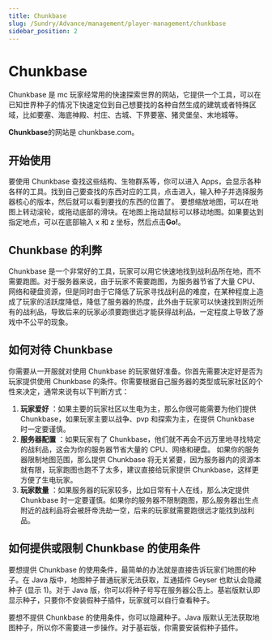 ```yaml
---
title: Chunkbase
slug: /Sundry/Advance/management/player-management/chunkbase
sidebar_position: 2
---
```


# Chunkbase

Chunkbase 是 mc 玩家经常用的快速探索世界的网站，它提供一个工具，可以在已知世界种子的情况下快速定位到自己想要找的各种自然生成的建筑或者特殊区域，比如要塞、海底神殿、村庄、古城、下界要塞、猪灵堡垒、末地城等。

**Chunkbase**的网站是 chunkbase.com。

## 开始使用

要使用 Chunkbase 查找这些结构、生物群系等，你可以进入 Apps，会显示各种各样的工具。找到自己要查找的东西对应的工具，点击进入，输入种子并选择服务器核心的版本，然后就可以看到要找的东西的位置了。
要想缩放地图，可以在地图上转动滚轮，或拖动底部的滑块。在地图上拖动鼠标可以移动地图。如果要达到指定地点，可以在底部输入 x 和 z  坐标，然后点击**Go!**。

## Chunkbase 的利弊

Chunkbase 是一个非常好的工具，玩家可以用它快速地找到战利品所在地，而不需要跑图。对于服务器来说，由于玩家不需要跑图，为服务器节省了大量 CPU、网络和硬盘资源，但是同时由于它降低了玩家寻找战利品的难度，在某种程度上造成了玩家的活跃度降低，降低了服务器的热度，此外由于玩家可以快速找到附近所有的战利品，导致后来的玩家必须要跑很远才能获得战利品，一定程度上导致了游戏中不公平的现象。

## 如何对待 Chunkbase

你需要从一开服就对使用 Chunkbase 的玩家做好准备。你首先需要决定好是否为玩家提供使用 Chunkbase 的条件。你需要根据自己服务器的类型或玩家社区的个性来决定，通常来说有以下判断方式：

1. **玩家爱好** ：如果主要的玩家社区以生电为主，那么你很可能需要为他们提供 Chunkbase，如果玩家主要以战争、pvp 和探索为主，在提供 Chunkbase 时一定要谨慎。
2. **服务器配置** ：如果玩家有了 Chunkbase，他们就不再会不远万里地寻找特定的战利品，这会为你的服务器节省大量的 CPU、网络和硬盘。
如果你的服务器限制地图范围，那么提供 Chunkbase 将无关紧要，因为服务器内的资源本就有限，玩家跑图也跑不了太多，建议直接给玩家提供 Chunkbase，这样更方便了生电玩家。
3. **玩家数量** ：如果服务器的玩家较多，比如日常有十人在线，那么决定提供 Chunkbase 时一定要谨慎。如果你的服务器不限制跑图，那么服务器出生点附近的战利品将会被肝帝洗劫一空，后来的玩家就需要跑很远才能找到战利品。

## 如何提供或限制 Chunkbase 的使用条件

要想提供 Chunkbase 的使用条件，最简单的办法就是直接告诉玩家们地图的种子。在 Java 版中，地图种子普通玩家无法获取，互通插件 Geyser 也默认会隐藏种子 (显示 1)。对于 Java 版，你可以将种子号写在服务器公告上。基岩版默认即显示种子，只要你不安装假种子插件，玩家就可以自行查看种子。

要想不提供 Chunkbase 的使用条件，你可以隐藏种子。Java 版默认无法获取地图种子，所以你不需要进一步操作。对于基岩版，你需要安装假种子插件。
